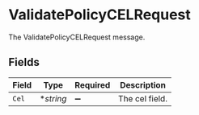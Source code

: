 # ValidatePolicyCELRequest

The ValidatePolicyCELRequest message.


## Fields

| Field              | Type               | Required           | Description        |
| ------------------ | ------------------ | ------------------ | ------------------ |
| `Cel`              | **string*          | :heavy_minus_sign: | The cel field.     |